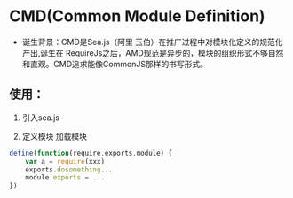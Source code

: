 # CMD(Common Module Definition)

- 诞生背景：CMD是Sea.js（阿里 玉伯）在推广过程中对模块化定义的规范化产出,诞生在 RequireJs之后，AMD规范是异步的，模块的组织形式不够自然和直观。CMD追求能像CommonJS那样的书写形式。

## 使用：

1. 引入sea.js

2. 定义模块 加载模块
```js
define(function(require,exports,module) {
    var a = require(xxx)
    exports.dosomething...
    module.exports = ...
})
```

